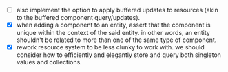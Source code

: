 - [ ] also implement the option to apply buffered updates to resources (akin to the buffered component query/updates).
- [x] when adding a component to an entity, assert that the component is unique within the context of the said entity. in other words, an entity shouldn't be related to more than one of the same type of component.
- [x] rework resource system to be less clunky to work with. we should consider how to efficiently and elegantly store and query both singleton values and collections.
